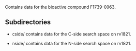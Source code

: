 Contains data for the bioactive compound F1739-0063.

## Subdirectories

- cside/ contains data for the C-side search space on rv1821.

- nside/ contains data for the N-side search space on rv1821.

